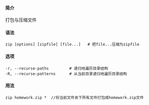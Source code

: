 #### 简介

打包与压缩文件

#### 语法

```
zip [options] [zipfile] [file...]	# 把file...压缩为zipfile
```

#### 选项

```
-r, --recurse-paths			# 递归地遍历目录结构
-R, --recurse-patterns		# 从当前目录递归地遍历目录结构
```

#### 用法

```
zip homework.zip *	//将当前文件夹下所有文件打包成homework.zip文件
```

